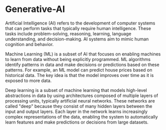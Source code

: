 # Generative-AI

Artificial Intelligence (AI) refers to the development of computer systems that can perform tasks that typically require human intelligence. These tasks include problem-solving, reasoning, learning, language understanding, and decision-making. AI systems aim to mimic human cognition and behavior.

Machine Learning (ML) is a subset of AI that focuses on enabling machines to learn from data without being explicitly programmed. ML algorithms identify patterns in data and make decisions or predictions based on these patterns. For example, an ML model can predict house prices based on historical data. The key idea is that the model improves over time as it is exposed to more data.

Deep learning is a subset of machine learning that models high-level abstractions in data by using architectures composed of multiple layers of processing units, typically artificial neural networks. These networks are called "deep" because they consist of many hidden layers between the input and output layers. Each layer in the network learns increasingly complex representations of the data, enabling the system to automatically learn features and make predictions or decisions from large datasets.

